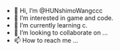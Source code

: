 - 👋 Hi, I’m @HUNshimoWangccc
- 👀 I’m interested in game and code.
- 🌱 I’m currently learning c.
- 💞️ I’m looking to collaborate on ...
- 📫 How to reach me ...

<!---
HUNshimoWangccc/HUNshimoWangccc is a ✨ special ✨ repository because its `README.md` (this file) appears on your GitHub profile.
You can click the Preview link to take a look at your changes.
--->
